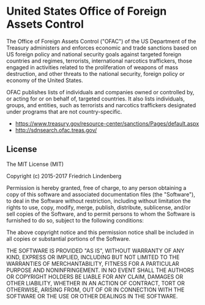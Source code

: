 # United States Office of Foreign Assets Control

The Office of Foreign Assets Control ("OFAC") of the US Department of the
Treasury administers and enforces economic and trade sanctions based on US
foreign policy and national security goals against targeted foreign countries
and regimes, terrorists, international narcotics traffickers, those engaged
in activities related to the proliferation of weapons of mass destruction, and
other threats to the national security, foreign policy or economy of the
United​ States.

OFAC publishes lists of individuals and companies owned or controlled by, or
acting for or on behalf of, targeted countries. It also lists individuals,
groups, and entities, such as terrorists and narcotics traffickers designated
under programs that are not country-specific.

* https://www.treasury.gov/resource-center/sanctions/Pages/default.aspx
* http://sdnsearch.ofac.treas.gov/


## License

The MIT License (MIT)

Copyright (c) 2015-2017 Friedrich Lindenberg

Permission is hereby granted, free of charge, to any person obtaining a copy
of this software and associated documentation files (the "Software"), to deal
in the Software without restriction, including without limitation the rights
to use, copy, modify, merge, publish, distribute, sublicense, and/or sell
copies of the Software, and to permit persons to whom the Software is
furnished to do so, subject to the following conditions:

The above copyright notice and this permission notice shall be included in all
copies or substantial portions of the Software.

THE SOFTWARE IS PROVIDED "AS IS", WITHOUT WARRANTY OF ANY KIND, EXPRESS OR
IMPLIED, INCLUDING BUT NOT LIMITED TO THE WARRANTIES OF MERCHANTABILITY,
FITNESS FOR A PARTICULAR PURPOSE AND NONINFRINGEMENT. IN NO EVENT SHALL THE
AUTHORS OR COPYRIGHT HOLDERS BE LIABLE FOR ANY CLAIM, DAMAGES OR OTHER
LIABILITY, WHETHER IN AN ACTION OF CONTRACT, TORT OR OTHERWISE, ARISING FROM,
OUT OF OR IN CONNECTION WITH THE SOFTWARE OR THE USE OR OTHER DEALINGS IN THE
SOFTWARE.
